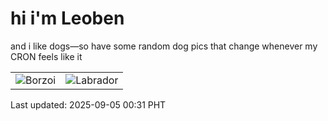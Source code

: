 # hi i'm Leoben

and i like dogs—so have some random dog pics that change whenever my CRON feels like it

|  |  |
|--------|----------|
| ![Borzoi](https://random-dog-vercel.vercel.app/api/random-borzoi?v=1757003506) | ![Labrador](https://random-dog-vercel.vercel.app/api/random-labrador?v=1757003506) |

Last updated: 2025-09-05 00:31 PHT
